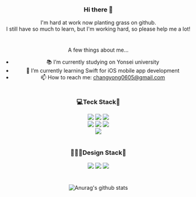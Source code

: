 <div align="center">

### Hi there 👋

I'm hard at work now planting grass on github.  
I still have so much to learn, but I'm working hard, so please help me a lot!

#

A few things about me...
<!--
**devTabasco/devTabasco** is a ✨ _special_ ✨ repository because its `README.md` (this file) appears on your GitHub profile.

Here are some ideas to get you started:

- 🔭 I’m currently working on Korea Railroad Research Institute
- 🌱 I’m currently learning Swift for iOS mobile app development
- 👯 I’m looking to collaborate on ...
- 🤔 I’m looking for help with ...
- 💬 Ask me about ...
- 📫 How to reach me: ...
- 😄 Pronouns: ...
- ⚡ Fun fact: ...
-->

- 📚 I’m currently studying on Yonsei university
- 🌱 I’m currently learning Swift for iOS mobile app development
- 📫 How to reach me: changyong0605@gmail.com

#

<h3>💻Teck Stack📱</h3>

<img src="https://img.shields.io/badge/Swift-white?style=flat&logo=Swift&logoColor=#F05138"/> <img src="https://img.shields.io/badge/Python-white?style=flat&logo=Python&logoColor=#3776AB"/> <img src="https://img.shields.io/badge/Java-white?style=flat&logo=Swift&logoColor=#007396"/></br>
<img src="https://img.shields.io/badge/Xcode-white?style=flat&logo=Xcode&logoColor=#147EFB"/> <img src="https://img.shields.io/badge/Eclipse IDE-black?style=flat&logo=Eclipse IDE&logoColor=#2C2255"/> <img src="https://img.shields.io/badge/Visual Studio Code-black?style=flat&logo=Visual Studio Code&logoColor=#007ACC"/></br>
<img src="https://img.shields.io/badge/MySQL-white?style=flat&logo=MySQL&logoColor=#4479A1"/>

#

<h3>👨🏻‍🎨Design Stack🎨</h3>

<img src="https://img.shields.io/badge/Adobe Photoshop-white?style=flat&logo=Adobe Photoshop&logoColor=#31A8FF"/> <img src="https://img.shields.io/badge/Adobe Illustrator-white?style=flat&logo=Adobe Illustrator&logoColor=#FF9A00"/> <img src="https://img.shields.io/badge/Adobe XD-white?style=flat&logo=Adobe XD&logoColor=#FF61F6"/>

#

![Anurag's github stats](https://github-readme-stats.vercel.app/api?username=devTabasco&show_icons=true&theme=vue) 

<!--![Top Langs](https://github-readme-stats.vercel.app/api/top-langs/?username=devTabasco&layout=compact&theme=prussian)-->

</div>
